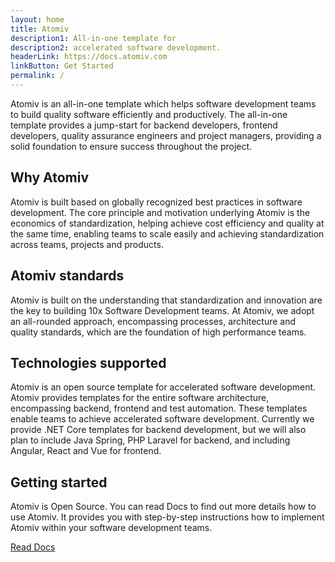 ```yaml
---
layout: home
title: Atomiv
description1: All-in-one template for
description2: accelerated software development.
headerLink: https://docs.atomiv.com
linkButton: Get Started
permalink: /
---
```


<!-- <main class="ov-content">
    <div class="container container2">
        <div class="mx-sm-n3">
            <div class="mt-sm-3 mt-md-4">
            </div>
        </div>
    </div>
</main> -->

<article class="ov-content atomiv1">
    <div class="container text-center">
        <div class="mx-sm-n3">
            <!-- <h2>What is Atomiv?</h2> -->
            <p>
                Atomiv is an all-in-one template which helps software development teams to build quality software efficiently and productively. The all-in-one template provides a jump-start for backend developers, frontend developers, quality assurance engineers and project managers, providing a solid foundation to ensure success throughout the project. 
            </p>
        </div>
    </div>
</article>


<article class="ov-content">
    <div class="container text-center">
        <div class="mx-sm-n3">
            <h2>Why Atomiv</h2>
            <p>
            Atomiv is built based on globally recognized best practices in software development. The core principle and motivation underlying Atomiv is the economics of standardization, helping achieve cost efficiency and quality at the same time, enabling teams to scale easily and achieving standardization across teams, projects and products. 
            </p>
        </div>
    </div>
</article>

 
<article class="ov-content pt-0">
    <div class="container text-center">
        <div class="mx-sm-n3">
        <!-- What are the Atomiv standards? -->
            <h2>Atomiv standards</h2>
            <p>
                Atomiv is built on the understanding that standardization and innovation are the key to building 10x Software Development teams. At Atomiv, we adopt an all-rounded approach, encompassing processes, architecture and quality standards, which are the foundation of high performance teams.
            </p>
            <!-- <ul class="text-left">
                <li><p>
                    Architecture standards - Implementing clean software architecture to ensure that software systems are maintainable and scalable in the long term.
                </p></li>
                <li><p>
                    Quality standards - Creating high quality products, covering test driven design principles, encompassing unit, integration and system testing.
                </p></li>
                <li><p>
                    Process standards - Implementing efficient processes, encompassing process management, project management and product management.
                </p></li>
            </ul> -->
        </div>
    </div>
</article>


<article class="ov-content pt-0">
    <div class="container text-center">
        <div class="mx-sm-n3">
        <!-- Which technologies are supported? -->
            <h2>Technologies supported</h2>
            <p>
                Atomiv is an open source template for accelerated software development. Atomiv provides templates for the entire software architecture, encompassing backend, frontend and test automation. These templates enable teams to achieve accelerated software development. Currently we provide .NET Core templates for backend development, but we will also plan to include Java Spring, PHP Laravel for backend, and including Angular, React and Vue for frontend.
            </p>
        </div>
    </div>
</article>


<article class="ov-content atomiv2">
    <div class="container text-left">
        <div class="mx-sm-n3">
            <!-- Getting started with Atomiv -->
            <h2>Getting started</h2>
            <p>
                Atomiv is Open Source. You can read Docs
                to find out more details how to use Atomiv. It provides you with step-by-step instructions how to implement Atomiv within your software development teams.
            </p>
            <a href="https://docs.atomiv.com" rel="license noopener" target="_blank" class="btn btn-lg btn-ov-secondary">
				Read Docs
			</a>
        </div>
    </div>
</article>







<!-- TODO: VC: Link to Docs for Getting started page -->


<!-- TODO: VC: DELETE -->

<!--

<h2>Recent Articles</h2>

<ul>

{% for post in site.posts reversed %}
<li><a href="{{ site.url }}{{ post.url }}">{{ post.title }}</a></li>
{% endfor %}

</ul>

-->